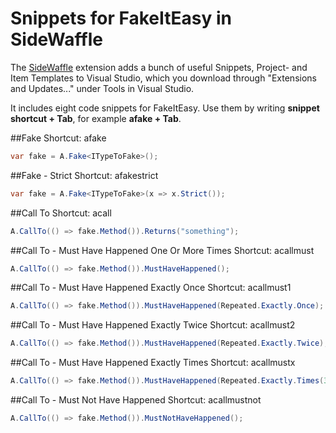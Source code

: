 # Snippets for FakeItEasy in SideWaffle

The [SideWaffle](http://sidewaffle.com/) extension adds a bunch of useful Snippets, Project- and Item Templates to Visual Studio, which you download through "Extensions and Updates..." under Tools in Visual Studio.

It includes eight code snippets for FakeItEasy. Use them by writing **snippet shortcut + Tab**, for example **afake + Tab**.

##Fake
Shortcut: afake
```csharp
var fake = A.Fake<ITypeToFake>();
```

##Fake - Strict
Shortcut: afakestrict
```csharp
var fake = A.Fake<ITypeToFake>(x => x.Strict());
```

##Call To
Shortcut: acall
```csharp
A.CallTo(() => fake.Method()).Returns("something");
```

##Call To - Must Have Happened One Or More Times
Shortcut: acallmust
```csharp
A.CallTo(() => fake.Method()).MustHaveHappened();
```

##Call To - Must Have Happened Exactly Once
Shortcut: acallmust1
```csharp
A.CallTo(() => fake.Method()).MustHaveHappened(Repeated.Exactly.Once);  
```

##Call To - Must Have Happened Exactly Twice
Shortcut: acallmust2
```csharp
A.CallTo(() => fake.Method()).MustHaveHappened(Repeated.Exactly.Twice);
```

##Call To - Must Have Happened Exactly Times
Shortcut: acallmustx
```csharp
A.CallTo(() => fake.Method()).MustHaveHappened(Repeated.Exactly.Times(3));
```

##Call To - Must Not Have Happened
Shortcut: acallmustnot
```csharp
A.CallTo(() => fake.Method()).MustNotHaveHappened();
```
